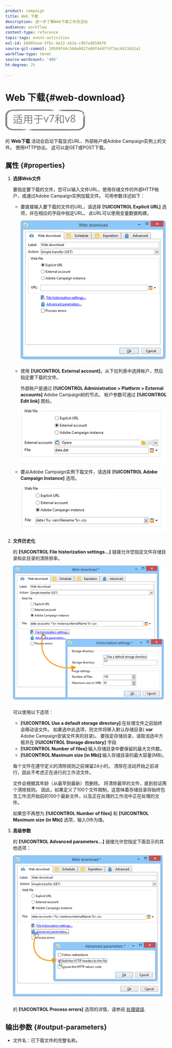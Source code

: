 ```yaml
---
product: campaign
title: Web 下载
description: 进一步了解Web下载工作流活动
audience: workflow
content-type: reference
topic-tags: event-activities
exl-id: b6005eae-5fbc-4e22-ab3a-c9b7ed6506f6
source-git-commit: 20509f44c5b8e0827a09f44dffdf2ec9d11652a1
workflow-type: tm+mt
source-wordcount: '405'
ht-degree: 2%

---
```


# Web 下载{#web-download}

![](../../assets/common.svg)

的 **Web下载** 活动会启动下载显式URL、外部帐户或Adobe Campaign实例上的文件。 使用HTTP协议。 这可以是GET或POST下载。

## 属性 {#properties}

1. **选择Web文件**

   要指定要下载的文件，您可以输入文件URL，使用存储文件的外部HTTP帐户，或通过Adobe Campaign实例加载文件。 可用参数详述如下：

   * 要直接输入要下载的文件的URL，请选择 **[!UICONTROL Explicit URL]** 选项，并在相应的字段中指定URL。 此URL可以使用变量数据构建。

      ![](assets/download_web_edit.png)

   * 使用 **[!UICONTROL External account]**，从下拉列表中选择帐户，然后指定要下载的文件。

      外部帐户是通过 **[!UICONTROL Administration > Platform > External accounts]** Adobe Campaign树的节点。 帐户参数可通过 **[!UICONTROL Edit link]** 图标。

      ![](assets/download_web_edit_external.png)

   * 要从Adobe Campaign实例下载文件，请选择 **[!UICONTROL Adobe Campaign Instance]** 选项。

      ![](assets/download_web_edit_instance.png)

1. **文件历史化**

   的 **[!UICONTROL File historization settings...]** 链接允许您指定文件存储目录和此目录的清除频率。

   ![](assets/download_web_edit_hist.png)

   可以使用以下选项：

   * **[!UICONTROL Use a default storage directory]**:在处理文件之前始终会移动该文件。 如果选中此选项，则文件将移入默认存储目录( **var** Adobe Campaign安装文件夹的目录)。 要指定存储目录，请取消选中方框并在 **[!UICONTROL Storage directory]** 字段
   * **[!UICONTROL Number of files]**:输入存储目录中要保留的最大文件数。
   * **[!UICONTROL Maximum size (in Mb)]**:输入存储目录的最大容量(MB)。

   每个文件在遵守定义的清除规则之前保留24小时。 清除在活动开始之前进行，因此不考虑正在进行的工作流文件。

   文件会根据其年龄（从最早到最新）而删除。 将清除最早的文件，直到验证两个清除规则。 因此，如果定义了100个文件限制，这意味着存储目录将始终包含工作流开始前的100个最新文件，以及正在处理的工作流中正在处理的文件。

   如果您不再想为 **[!UICONTROL Number of files]** 和 **[!UICONTROL Maximum size (in Mb)]** 选项，输入0作为值。

1. **高级参数**

   的 **[!UICONTROL Advanced parameters...]** 链接允许您指定下面显示的其他选项：

   ![](assets/download_web_edit_advanced.png)

   的 **[!UICONTROL Process errors]** 选项的详情，请参阅 [处理错误](monitoring-workflow-execution.md#processing-errors).

## 输出参数 {#output-parameters}

* 文件名：已下载文件的完整名称。
